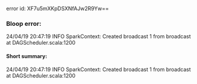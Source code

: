 error id: XF7u5mXKpDSXNfAJw2R9Yw==
### Bloop error:

24/04/19 20:47:19 INFO SparkContext: Created broadcast 1 from broadcast at DAGScheduler.scala:1200
#### Short summary: 

24/04/19 20:47:19 INFO SparkContext: Created broadcast 1 from broadcast at DAGScheduler.scala:1200